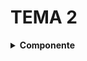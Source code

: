 # TEMA 2

<details>
  <summary> <b> Componente </b> </summary>

  ## Lista componentelor folosite:
    
  * Arduino UNO (ATmega328P microcontroller)
  * 1x LED RGB
  * 2x Butoane 
  * 5x Rezistoare (3x 220 ohm, 2x 1000 ohm)
  * Breadbord
  * Fire de legatura
  ##
  
</details>


